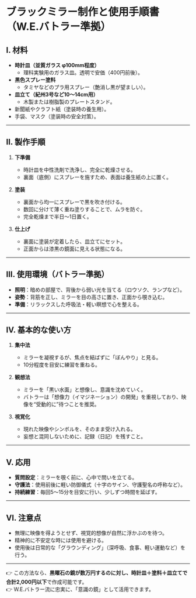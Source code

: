 # ブラックミラー制作と使用手順書（W.E.バトラー準拠）

## Ⅰ. 材料
- **時計皿（並質ガラス φ100mm程度）**
  - 理科実験用のガラス皿。透明で安価（400円前後）。
- **黒色スプレー塗料**
  - タミヤなどのプラ用スプレー（艶消し黒が望ましい）。
- **皿立て（紀州3号など10〜14cm用）**
  - 木製または樹脂製のプレートスタンド。
- 新聞紙やクラフト紙（塗装時の養生用）。
- 手袋、マスク（塗装時の安全対策）。

---

## Ⅱ. 製作手順
1. **下準備**
   - 時計皿を中性洗剤で洗浄し、完全に乾燥させる。
   - 裏面（底側）にスプレーを施すため、表面は養生紙の上に置く。

2. **塗装**
   - 裏面から均一にスプレーで黒を吹き付ける。
   - 数回に分けて薄く重ね塗りすることで、ムラを防ぐ。
   - 完全乾燥まで半日～1日置く。

3. **仕上げ**
   - 裏面に塗装が定着したら、皿立てにセット。
   - 正面からは漆黒の鏡面に見える状態になる。

---

## Ⅲ. 使用環境（バトラー準拠）
- **照明**：暗めの部屋で、背後から弱い光を当てる（ロウソク、ランプなど）。
- **姿勢**：背筋を正し、ミラーを目の高さに置き、正面から覗き込む。
- **準備**：リラックスした呼吸法・軽い瞑想で心を整える。

---

## Ⅳ. 基本的な使い方
1. **集中法**
   - ミラーを凝視するが、焦点を結ばずに「ぼんやり」と見る。
   - 10分程度を目安に練習を重ねる。

2. **観想法**
   - ミラーを「黒い水面」と想像し、意識を沈めていく。
   - バトラーは「想像力（イマジネーション）の開発」を重視しており、映像を“受動的に”待つことを推奨。

3. **視覚化**
   - 現れた映像やシンボルを、そのまま受け入れる。
   - 妄想と混同しないために、記録（日記）を残すこと。

---

## Ⅴ. 応用
- **質問設定**：ミラーを覗く前に、心中で問いを立てる。
- **守護法**：使用前後に軽い防御儀式（十字のサイン、守護聖名の呼称など）。
- **持続練習**：毎回5〜15分を目安に行い、少しずつ時間を延ばす。

---

## Ⅵ. 注意点
- 無理に映像を得ようとせず、視覚的想像が自然に浮かぶのを待つ。
- 精神的に不安定な時には使用を避ける。
- 使用後は日常的な「グラウンディング」（深呼吸、食事、軽い運動など）を行う。

---

👉 この方法なら、**黒曜石の鏡が数万円するのに対し、時計皿＋塗料＋皿立てで合計2,000円以下**で作成可能です。  
👉 W.E.バトラー流に忠実に、「意識の鏡」として活用できます。
